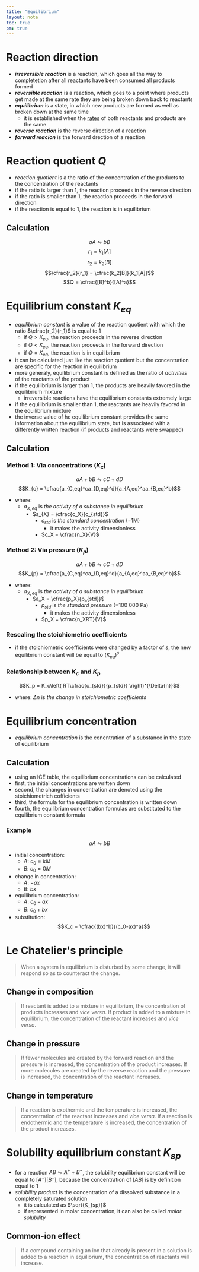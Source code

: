 ```yaml
---
title: "Equilibrium"
layout: note
toc: true
pm: true
---
```

# Reaction direction
- **_irreversible reaction_** is a reaction, which goes all the way to completetion after all reactants have been consumed all products formed
- **_reversible reaction_** is a reaction, which goes to a point where products get made at the same rate they are being broken down back to reactants
- **_equilibrium_** is a state, in which new products are formed as well as broken down at the same time
    - it is established when the [rates](/notes/research/chemistry/ap-chemistry/kinetics/reaction-rates) of both reactants and products are the same
- **_reverse reaction_** is the reverse direction of a reaction
- **_forward reacion_** is the forward drection of a reaction
# Reaction quotient $Q$
- _reaction quotient_ is a the ratio of the concentration of the products to the concentration of the reactants
- if the ratio is larger than 1, the reaction proceeds in the reverse direction
- if the ratio is smaller than 1, the reaction proceeds in the forward direction
- if the reaction is equal to 1, the reaction is in equilibrium
## Calculation
$$aA \leftrightharpoons bB$$
$$r_1 = k_1[A]$$
$$r_2 = k_2[B]$$
$$\cfrac{r_2}{r_1} = \cfrac{k_2[B]}{k_1[A]}$$
$$Q = \cfrac{[B]^b}{[A]^a}$$
# Equilibrium constant $K_{eq}$
- _equilibrium constant_ is a value of the reaction quotient with which the ratio $\cfrac{r_2}{r_1}$ is equal to 1
    - if $Q > K_{eq}$, the reaction proceeds in the reverse direction
    - if $Q < K_{eq}$, the reaction proceeds in the forward direction
    - if $Q= K_{eq}$, the reaction is in equilibrium
- it can be calculated just like the reaction quotient but the concentration are specific for the reaction in equilibrium
- more generaly, equilibrium constant is defined as the ratio of _activities_ of the reactants of the product
- if the equilibrium is larger than 1, the products are heavily favored in the equilibrium mixture
    - irreversible reactions have the equilibrium constants extremely large
- if the equilibrium is smaller than 1, the reactants are heavily favored in the equilibrium mixture
- the inverse value of he equilibrium constant provides the same information about the equilibrium state, but is associated with a differently written reaction (if products and reactants were swapped)
## Calculation
### Method 1: Via concentrations ($K_c$)
$$aA + bB \leftrightharpoons cC + dD$$
$$K_{c} = \cfrac{a_{C,eq}^ca_{D,eq}^d}{a_{A,eq}^aa_{B,eq}^b}$$
- where:
    - $a_{X,eq}$ is _the activity of a substance in equilibrium_
        - $a_{X} = \cfrac{c_X}{c_{std}}$
            - $c_{std}$ is _the standard concentration_ (=1M)
                - it makes the activity dimensionless
            - $c_X = \cfrac{n_X}{V}$
### Method 2: Via pressure ($K_p$)
$$aA + bB \leftrightharpoons cC + dD$$
$$K_{p} = \cfrac{a_{C,eq}^ca_{D,eq}^d}{a_{A,eq}^aa_{B,eq}^b}$$
- where:
    - $a_{X,eq}$ is _the activity of a substance in equilibrium_
        - $a_X = \cfrac{p_X}{p_{std}}$
            - $p_{std}$ is _the standard pressure_ (=100 000 Pa)
                - it makes the activity dimensionless
            - $p_X = \cfrac{n_XRT}{V}$
### Rescaling the stoichiometric coefficients
- if the stoichiometric coefficients were changed by a factor of $s$, the new equilibrium constant will be equal to $(K_{eq})^s$
### Relationship between $K_c$ and $K_p$
$$K_p = K_c\left( RT\cfrac{c_{std}}{p_{std}} \right)^{\Delta{n}}$$
- where:
    $\Delta{n}$ is _the change in stoichiometric coefficients_
# Equilibrium concentration
- _equilibrium concentration_ is the conentration of a substance in the state of equilibrium
## Calculation
- using an ICE table, the equilibrium concentrations can be calculated 
- first, the initial concentrations are written down
- second, the changes in concentration are denoted using the stoichiometrich cofficients
- third, the formula for the equilibrium concentration is written down
- fourth, the equilibrium concentration formulas are substituted to the equilibrium constant formula
### Example
$$aA \leftrightharpoons bB$$
- initial concentration:
    - $A$: $c_0 = kM$
    - $B$: $c_0 = 0M$
- change in concentration:
    - $A$: $-ax$
    - $B$: $bx$
- equilibrium concentration:
    - $A$: $c_0 - ax$
    - $B$: $c_0 + bx$
- substitution:
$$K_c = \cfrac{(bx)^b}{(c_0-ax)^a}$$
# Le Chatelier's principle
> When a system in equilibrium is disturbed by some change, it will respond so as to counteract the change.
## Change in composition
> If reactant is added to a mixture in equilibrium, the concentration of products increases and _vice versa_.
> If product is added to a mixture in equilibrium, the concentration of the reactant increases and _vice versa_.
## Change in pressure
> If fewer molecules are created by the forward reaction and the pressure is increased, the concentration of the product increases.
> If more molecules are created by the reverse reaction and the pressure is increased, the concentration of the reactant increases.
## Change in temperature
> If a reaction is exothermic and the temperature is increased, the concentration of the reactant increases and _vice versa_.
> If a reaction is endothermic and the temperature is increased, the concentration of the product increases.
# Solubility equilibrium constant $K_{sp}$
- for a reaction $AB \leftrightharpoons A^+ + B^-$, the solubility equilibrium constant will be equal to $[A^+][B^-]$, because the concentration of $[AB]$ is by definition equal to 1
- _solubility product_ is the concentration of a dissolved substance in a completely saturated solution
    - it is calculated as $\sqrt{K_{sp}}$
    - if represented in molar concentration, it can also be called _molar solubility_
## Common-ion effect
> If a compound containing an ion that already is present in a solution is added to a reaction in equilibrium, the concentration of reactants will increase.